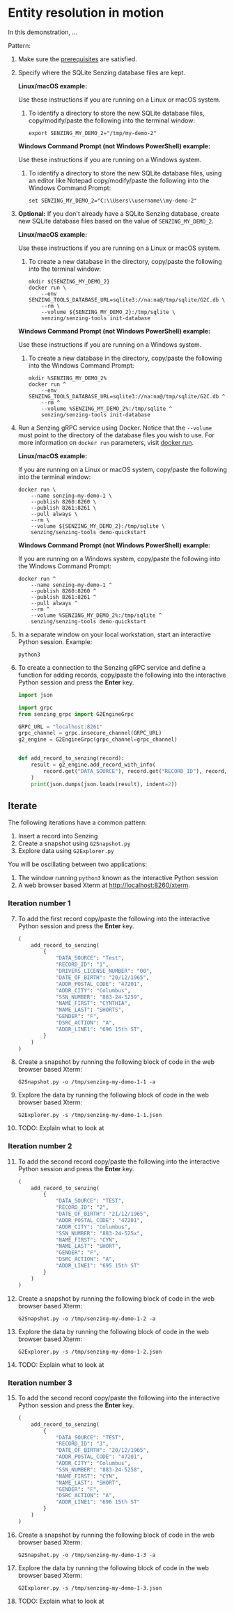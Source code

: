 # Entity resolution in motion

In this demonstration, ...

Pattern:

1. Make sure the
   [prerequisites](README.md#Prerequisistes)
   are satisfied.

1. Specify where the SQLite Senzing database files are kept.

   **Linux/macOS example:**

   Use these instructions if you are running on a Linux or macOS system.

    1. To identify a directory to store the new SQLite database files,
       copy/modify/paste the following into the terminal window:

        ```console
        export SENZING_MY_DEMO_2="/tmp/my-demo-2"
        ```

   **Windows Command Prompt (not Windows PowerShell) example:**

   Use these instructions if you are running on a Windows system.

    1. To identify a directory to store the new SQLite database files,
       using an editor like Notepad
       copy/modify/paste the following into the Windows Command Prompt:

        ```console
        set SENZING_MY_DEMO_2="C:\\Users\\username\\my-demo-2"
        ```

1. **Optional:** If you don't already have a SQLite Senzing database,
   create new SQLite database files based on the value of `SENZING_MY_DEMO_2`.

   **Linux/macOS example:**

   Use these instructions if you are running on a Linux or macOS system.

    1. To create a new database in the directory,
       copy/paste the following into the terminal window:

        ```console
        mkdir ${SENZING_MY_DEMO_2}
        docker run \
            --env SENZING_TOOLS_DATABASE_URL=sqlite3://na:na@/tmp/sqlite/G2C.db \
            --rm \
            --volume ${SENZING_MY_DEMO_2}:/tmp/sqlite \
            senzing/senzing-tools init-database

        ```

   **Windows Command Prompt (not Windows PowerShell) example:**

   Use these instructions if you are running on a Windows system.

    1. To create a new database in the directory,
       copy/paste the following into the Windows Command Prompt:

        ```console
        mkdir %SENZING_MY_DEMO_2%
        docker run ^
            --env SENZING_TOOLS_DATABASE_URL=sqlite3://na:na@/tmp/sqlite/G2C.db ^
            --rm ^
            --volume %SENZING_MY_DEMO_2%:/tmp/sqlite ^
            senzing/senzing-tools init-database

        ```

1. Run a Senzing gRPC service using Docker.
   Notice that the `--volume` must point to the directory of the database files you wish to use.
   For more information on `docker run` parameters,
   visit [docker run](https://docs.docker.com/engine/reference/commandline/run/).

   **Linux/macOS example:**

   If you are running on a Linux or macOS system,
   copy/paste the following into the terminal window:

    ```console
    docker run \
        --name senzing-my-demo-1 \
        --publish 8260:8260 \
        --publish 8261:8261 \
        --pull always \
        --rm \
        --volume ${SENZING_MY_DEMO_2}:/tmp/sqlite \
        senzing/senzing-tools demo-quickstart

    ```

   **Windows Command Prompt (not Windows PowerShell) example:**

   If you are running on a Windows system,
   copy/paste the following into the Windows Command Prompt:

    ```console
    docker run ^
        --name senzing-my-demo-1 ^
        --publish 8260:8260 ^
        --publish 8261:8261 ^
        --pull always ^
        --rm ^
        --volume %SENZING_MY_DEMO_2%:/tmp/sqlite ^
        senzing/senzing-tools demo-quickstart

    ```

1. In a separate window on your local workstation, start an interactive Python session.
   Example:

    ```console
    python3
    ```

1. To create a connection to the Senzing gRPC service
   and define a function for adding records,
   copy/paste the following into the interactive Python session
   and press the **Enter** key.

    ```python
    import json

    import grpc
    from senzing_grpc import G2EngineGrpc

    GRPC_URL = "localhost:8261"
    grpc_channel = grpc.insecure_channel(GRPC_URL)
    g2_engine = G2EngineGrpc(grpc_channel=grpc_channel)


    def add_record_to_senzing(record):
        result = g2_engine.add_record_with_info(
            record.get("DATA_SOURCE"), record.get("RECORD_ID"), record, flags=-1
        )
        print(json.dumps(json.loads(result), indent=2))

    ```

## Iterate

The following iterations have a common pattern:

1. Insert a record into Senzing
1. Create a snapshot using `G2Snapshot.py`
1. Explore data using `G2Explorer.py`

You will be oscillating between two applications:

1. The window running `python3` known as the interactive Python session
1. A web browser based Xterm at
   [http://localhost:8260/xterm](http://localhost:8260/xterm).

### Iteration number 1

7. To add the first record
   copy/paste the following into the interactive Python session
   and press the **Enter** key.

    ```python
    (
        add_record_to_senzing(
            {
                "DATA_SOURCE": "Test",
                "RECORD_ID": "1",
                "DRIVERS_LICENSE_NUMBER": "00",
                "DATE_OF_BIRTH": "20/12/1965",
                "ADDR_POSTAL_CODE": "47201",
                "ADDR_CITY": "Columbus",
                "SSN_NUMBER": "883-24-5259",
                "NAME_FIRST": "CYNTHIA",
                "NAME_LAST": "SHORTS",
                "GENDER": "F",
                "DSRC_ACTION": "A",
                "ADDR_LINE1": "696 15th ST",
            }
        )
    )

    ```

1. Create a snapshot by running
   the following block of code in the web browser based Xterm:

   ```console
   G2Snapshot.py -o /tmp/senzing-my-demo-1-1 -a
   ```

1. Explore the data by running
   the following block of code in the web browser based Xterm:

    ```console
    G2Explorer.py -s /tmp/senzing-my-demo-1-1.json
    ```

1. TODO:
   Explain what to look at

### Iteration number 2

11. To add the second record
   copy/paste the following into the interactive Python session
   and press the **Enter** key.

    ```python
    (
        add_record_to_senzing(
            {
                "DATA_SOURCE": "TEST",
                "RECORD_ID": "2",
                "DATE_OF_BIRTH": "21/12/1965",
                "ADDR_POSTAL_CODE": "47201",
                "ADDR_CITY": "Columbus",
                "SSN_NUMBER": "883-24-525x",
                "NAME_FIRST": "CYN",
                "NAME_LAST": "SHORT",
                "GENDER": "F",
                "DSRC_ACTION": "A",
                "ADDR_LINE1": "695 15th ST"
            }
        )
    )

    ```

1. Create a snapshot by running
   the following block of code in the web browser based Xterm:

   ```console
   G2Snapshot.py -o /tmp/senzing-my-demo-1-2 -a
   ```

1. Explore the data by running
   the following block of code in the web browser based Xterm:

    ```console
    G2Explorer.py -s /tmp/senzing-my-demo-1-2.json
    ```

1. TODO:
   Explain what to look at

### Iteration number 3

15. To add the second record
   copy/paste the following into the interactive Python session
   and press the **Enter** key.

    ```python
    (
        add_record_to_senzing(
            {
                "DATA_SOURCE": "TEST",
                "RECORD_ID": "3",
                "DATE_OF_BIRTH": "20/12/1965",
                "ADDR_POSTAL_CODE": "47201",
                "ADDR_CITY": "Columbus",
                "SSN_NUMBER": "883-24-5258",
                "NAME_FIRST": "CYN",
                "NAME_LAST": "SHORT",
                "GENDER": "F",
                "DSRC_ACTION": "A",
                "ADDR_LINE1": "696 15th ST"
            }
        )
    )

    ```

1. Create a snapshot by running
   the following block of code in the web browser based Xterm:

   ```console
   G2Snapshot.py -o /tmp/senzing-my-demo-1-3 -a
   ```

1. Explore the data by running
   the following block of code in the web browser based Xterm:

    ```console
    G2Explorer.py -s /tmp/senzing-my-demo-1-3.json
    ```

1. TODO:
   Explain what to look at

